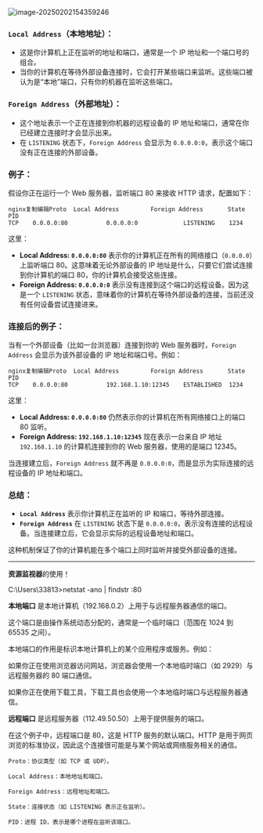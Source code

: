 ![image-20250202154359246](https://cdn.jsdelivr.net/gh/kasahuki/os_test@main/img/image-20250202154359246.png)

### `Local Address`（本地地址）：

- 这是你计算机上正在监听的地址和端口，通常是一个 IP 地址和一个端口号的组合。
- 当你的计算机在等待外部设备连接时，它会打开某些端口来监听。这些端口被认为是“本地”端口，只有你的机器在监听这些端口。

### `Foreign Address`（外部地址）：

- 这个地址表示一个正在连接到你机器的远程设备的 IP 地址和端口，通常在你已经建立连接时才会显示出来。
- 在 `LISTENING` 状态下，`Foreign Address` 会显示为 `0.0.0.0:0`，表示这个端口没有正在连接的外部设备。

### 例子：

假设你正在运行一个 Web 服务器，监听端口 80 来接收 HTTP 请求，配置如下：

```
nginx复制编辑Proto  Local Address         Foreign Address       State        PID
TCP    0.0.0.0:80           0.0.0.0:0             LISTENING    1234
```

这里：

- **Local Address: `0.0.0.0:80`** 表示你的计算机正在所有的网络接口（`0.0.0.0`）上监听端口 80。这意味着无论外部设备的 IP 地址是什么，只要它们尝试连接到你计算机的端口 80，你的计算机会接受这些连接。
- **Foreign Address: `0.0.0.0:0`** 表示没有连接到这个端口的远程设备。因为这是一个 `LISTENING` 状态，意味着你的计算机在等待外部设备的连接，当前还没有任何设备尝试连接进来。

### 连接后的例子：

当有一个外部设备（比如一台浏览器）连接到你的 Web 服务器时，`Foreign Address` 会显示为该外部设备的 IP 地址和端口号。例如：

```
nginx复制编辑Proto  Local Address         Foreign Address       State        PID
TCP    0.0.0.0:80           192.168.1.10:12345    ESTABLISHED  1234
```

这里：

- **Local Address: `0.0.0.0:80`** 仍然表示你的计算机在所有网络接口上的端口 80 监听。
- **Foreign Address: `192.168.1.10:12345`** 现在表示一台来自 IP 地址 `192.168.1.10` 的计算机连接到你的 Web 服务器，使用的是端口 12345。

当连接建立后，`Foreign Address` 就不再是 `0.0.0.0:0`，而是显示为实际连接的远程设备的 IP 地址和端口。

### 总结：

- **`Local Address`** 表示你计算机正在监听的 IP 和端口，等待外部连接。
- **`Foreign Address`** 在 `LISTENING` 状态下是 `0.0.0.0:0`，表示没有连接的远程设备。当连接建立后，它会显示实际的远程设备地址和端口。

这种机制保证了你的计算机能在多个端口上同时监听并接受外部设备的连接。



---

  **资源监视器**的使用！

C:\Users\33813>netstat -ano | findstr :80  

**本地端口** 是本地计算机（192.168.0.2）上用于与远程服务器通信的端口。

这个端口是由操作系统动态分配的，通常是一个临时端口（范围在 1024 到 65535 之间）。

本地端口的作用是标识本地计算机上的某个应用程序或服务。例如：

如果你正在使用浏览器访问网站，浏览器会使用一个本地临时端口（如 2929）与远程服务器的 80 端口通信。

如果你正在使用下载工具，下载工具也会使用一个本地临时端口与远程服务器通信。

 **远程端口** 是远程服务器（112.49.50.50）上用于提供服务的端口。

在这个例子中，远程端口是 80，这是 HTTP 服务的默认端口。HTTP 是用于网页浏览的标准协议，因此这个连接很可能是与某个网站或网络服务相关的通信。

~~~ceylon
Proto：协议类型（如 TCP 或 UDP）。

Local Address：本地地址和端口。

Foreign Address：远程地址和端口。

State：连接状态（如 LISTENING 表示正在监听）。

PID：进程 ID，表示是哪个进程在监听该端口。
~~~









